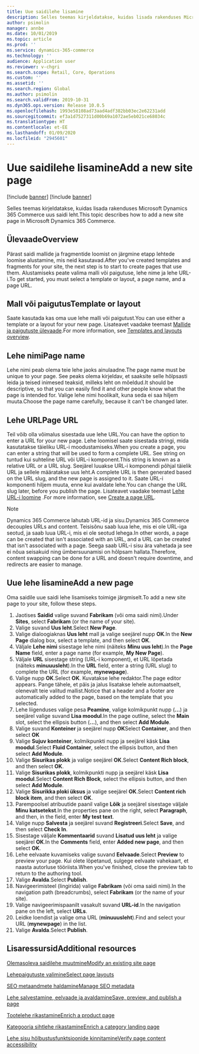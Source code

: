 ```yaml
---
title: Uue saidilehe lisamine
description: Selles teemas kirjeldatakse, kuidas lisada rakenduses Microsoft Dynamics 365 Commerce uus saidi leht.
author: psimolin
manager: annbe
ms.date: 10/01/2019
ms.topic: article
ms.prod: ''
ms.service: dynamics-365-commerce
ms.technology: ''
audience: Application user
ms.reviewer: v-chgri
ms.search.scope: Retail, Core, Operations
ms.custom: ''
ms.assetid: ''
ms.search.region: Global
ms.author: psimolin
ms.search.validFrom: 2019-10-31
ms.dyn365.ops.version: Release 10.0.5
ms.openlocfilehash: 1993e58108ad73aad4adf382bb03ec2e62231add
ms.sourcegitcommit: ef3a1d7527311d00b69a1072ae5eb021ce68034c
ms.translationtype: HT
ms.contentlocale: et-EE
ms.lasthandoff: 01/09/2020
ms.locfileid: "2945601"
---
```

# <a name="add-a-new-site-page"></a><span data-ttu-id="462ed-103">Uue saidilehe lisamine</span><span class="sxs-lookup"><span data-stu-id="462ed-103">Add a new site page</span></span>

[!include [banner](includes/preview-banner.md)]
[!include [banner](includes/banner.md)]

<span data-ttu-id="462ed-104">Selles teemas kirjeldatakse, kuidas lisada rakenduses Microsoft Dynamics 365 Commerce uus saidi leht.</span><span class="sxs-lookup"><span data-stu-id="462ed-104">This topic describes how to add a new site page in Microsoft Dynamics 365 Commerce.</span></span>

## <a name="overview"></a><span data-ttu-id="462ed-105">Ülevaade</span><span class="sxs-lookup"><span data-stu-id="462ed-105">Overview</span></span>

<span data-ttu-id="462ed-106">Pärast saidi mallide ja fragmentide loomist on järgmine etapp lehtede loomise alustamine, mis neid kasutavad.</span><span class="sxs-lookup"><span data-stu-id="462ed-106">After you've created templates and fragments for your site, the next step is to start to create pages that use them.</span></span> <span data-ttu-id="462ed-107">Alustamiseks peate valima malli või paigutuse, lehe nime ja lehe URL-i.</span><span class="sxs-lookup"><span data-stu-id="462ed-107">To get started, you must select a template or layout, a page name, and a page URL.</span></span>

## <a name="template-or-layout"></a><span data-ttu-id="462ed-108">Mall või paigutus</span><span class="sxs-lookup"><span data-stu-id="462ed-108">Template or layout</span></span>

<span data-ttu-id="462ed-109">Saate kasutada kas oma uue lehe malli või paigutust.</span><span class="sxs-lookup"><span data-stu-id="462ed-109">You can use either a template or a layout for your new page.</span></span> <span data-ttu-id="462ed-110">Lisateavet vaadake teemast [Mallide ja paigutuste ülevaade](templates-layouts-overview.md).</span><span class="sxs-lookup"><span data-stu-id="462ed-110">For more information, see [Templates and layouts overview](templates-layouts-overview.md).</span></span>

## <a name="page-name"></a><span data-ttu-id="462ed-111">Lehe nimi</span><span class="sxs-lookup"><span data-stu-id="462ed-111">Page name</span></span>

<span data-ttu-id="462ed-112">Lehe nimi peab olema teie lehe jaoks ainulaadne.</span><span class="sxs-lookup"><span data-stu-id="462ed-112">The page name must be unique to your page.</span></span> <span data-ttu-id="462ed-113">See peaks olema kirjeldav, et saaksite selle hõlpsasti leida ja teised inimesed teaksid, milleks leht on mõeldud.</span><span class="sxs-lookup"><span data-stu-id="462ed-113">It should be descriptive, so that you can easily find it and other people know what the page is intended for.</span></span> <span data-ttu-id="462ed-114">Valige lehe nimi hoolikalt, kuna seda ei saa hiljem muuta.</span><span class="sxs-lookup"><span data-stu-id="462ed-114">Choose the page name carefully, because it can't be changed later.</span></span>

## <a name="page-url"></a><span data-ttu-id="462ed-115">Lehe URL</span><span class="sxs-lookup"><span data-stu-id="462ed-115">Page URL</span></span>

<span data-ttu-id="462ed-116">Teil võib olla võimalus sisestada uue lehe URL.</span><span class="sxs-lookup"><span data-stu-id="462ed-116">You can have the option to enter a URL for your new page.</span></span> <span data-ttu-id="462ed-117">Lehe loomisel saate sisestada stringi, mida kasutatakse täieliku URL-i moodustamiseks.</span><span class="sxs-lookup"><span data-stu-id="462ed-117">When you create a page, you can enter a string that will be used to form a complete URL.</span></span> <span data-ttu-id="462ed-118">See string on tuntud kui suhteline URL või URL-i komponent.</span><span class="sxs-lookup"><span data-stu-id="462ed-118">This string is known as a relative URL or a URL slug.</span></span> <span data-ttu-id="462ed-119">Seejärel luuakse URL-i komponendi põhjal täielik URL ja sellele määratakse uus leht.</span><span class="sxs-lookup"><span data-stu-id="462ed-119">A complete URL is then generated based on the URL slug, and the new page is assigned to it.</span></span> <span data-ttu-id="462ed-120">Saate URL-i komponenti hiljem muuta, enne kui avaldate lehe.</span><span class="sxs-lookup"><span data-stu-id="462ed-120">You can change the URL slug later, before you publish the page.</span></span> <span data-ttu-id="462ed-121">Lisateavet vaadake teemast [Lehe URL-i loomine](create-page-URL.md) .</span><span class="sxs-lookup"><span data-stu-id="462ed-121">For more information, see [Create a page URL](create-page-URL.md).</span></span>

> [!NOTE]
> <span data-ttu-id="462ed-122">Dynamics 365 Commerce lahutab URL-id ja sisu.</span><span class="sxs-lookup"><span data-stu-id="462ed-122">Dynamics 365 Commerce decouples URLs and content.</span></span> <span data-ttu-id="462ed-123">Teisisõnu saab luua lehe, mis ei ole URL-iga seotud, ja saab luua URL-i, mis ei ole seotud lehega.</span><span class="sxs-lookup"><span data-stu-id="462ed-123">In other words, a page can be created that isn't associated with an URL, and a URL can be created that isn't associated with a page.</span></span> <span data-ttu-id="462ed-124">Seega saab URL-i sisu ära vahetada ja see ei nõua seisakuid ning ümbersuunamisi on hõlpsam hallata.</span><span class="sxs-lookup"><span data-stu-id="462ed-124">Therefore, content swapping can be done for a URL and doesn't require downtime, and redirects are easier to manage.</span></span>

## <a name="add-a-new-page"></a><span data-ttu-id="462ed-125">Uue lehe lisamine</span><span class="sxs-lookup"><span data-stu-id="462ed-125">Add a new page</span></span>

<span data-ttu-id="462ed-126">Oma saidile uue saidi lehe lisamiseks toimige järgmiselt.</span><span class="sxs-lookup"><span data-stu-id="462ed-126">To add a new site page to your site, follow these steps.</span></span>

1. <span data-ttu-id="462ed-127">Jaotises **Saidid** valige suvand **Fabrikam** (või oma saidi nimi).</span><span class="sxs-lookup"><span data-stu-id="462ed-127">Under **Sites**, select **Fabrikam** (or the name of your site).</span></span>
1. <span data-ttu-id="462ed-128">Valige suvand **Uus leht**.</span><span class="sxs-lookup"><span data-stu-id="462ed-128">Select **New Page**.</span></span>
1. <span data-ttu-id="462ed-129">Valige dialoogiaknas **Uus leht** mall ja valige seejärel nupp **OK**.</span><span class="sxs-lookup"><span data-stu-id="462ed-129">In the **New Page** dialog box, select a template, and then select **OK**.</span></span>
1. <span data-ttu-id="462ed-130">Väljale **Lehe nimi** sisestage lehe nimi (näiteks **Minu uus leht**).</span><span class="sxs-lookup"><span data-stu-id="462ed-130">In the **Page Name** field, enter a page name (for example, **My New Page**).</span></span>
1. <span data-ttu-id="462ed-131">Väljale **URL** sisestage string (URL-i komponent), et URL lõpetada (näiteks **minuuusleht**).</span><span class="sxs-lookup"><span data-stu-id="462ed-131">In the **URL** field, enter a string (URL slug) to complete the URL (for example, **mynewpage**).</span></span>
1. <span data-ttu-id="462ed-132">Valige nupp **OK**.</span><span class="sxs-lookup"><span data-stu-id="462ed-132">Select **OK**.</span></span> <span data-ttu-id="462ed-133">Kuvatakse lehe redaktor.</span><span class="sxs-lookup"><span data-stu-id="462ed-133">The page editor appears.</span></span> <span data-ttu-id="462ed-134">Pange tähele, et päis ja jalus lisatakse lehele automaatselt, olenevalt teie valitud mallist.</span><span class="sxs-lookup"><span data-stu-id="462ed-134">Notice that a header and a footer are automatically added to the page, based on the template that you selected.</span></span>
1. <span data-ttu-id="462ed-135">Lehe liigenduses valige pesa **Peamine**, valige kolmikpunkt nupp (**...**) ja seejärel valige suvand **Lisa moodul**.</span><span class="sxs-lookup"><span data-stu-id="462ed-135">In the page outline, select the **Main** slot, select the ellipsis button (**...**), and then select **Add Module**.</span></span>
1. <span data-ttu-id="462ed-136">Valige suvand **Konteiner** ja seejärel nupp **OK**</span><span class="sxs-lookup"><span data-stu-id="462ed-136">Select **Container**, and then select **OK**</span></span>
1. <span data-ttu-id="462ed-137">Valige **Sujuv konteiner**, kolmikpunkti nupp ja seejärel käsk **Lisa moodul**.</span><span class="sxs-lookup"><span data-stu-id="462ed-137">Select **Fluid Container**, select the ellipsis button, and then select **Add Module**.</span></span>
1. <span data-ttu-id="462ed-138">Valige **Sisurikas plokk** ja valige seejärel **OK**.</span><span class="sxs-lookup"><span data-stu-id="462ed-138">Select **Content Rich block**, and then select **OK**.</span></span>
1. <span data-ttu-id="462ed-139">Valige **Sisurikas plokk**, kolmikpunkti nupp ja seejärel käsk **Lisa moodul**.</span><span class="sxs-lookup"><span data-stu-id="462ed-139">Select **Content Rich Block**, select the ellipsis button, and then select **Add Module**.</span></span>
1. <span data-ttu-id="462ed-140">Valige **Sisurikka ploki üksus** ja valige seejärel **OK**.</span><span class="sxs-lookup"><span data-stu-id="462ed-140">Select **Content rich block item**, and then select **OK**.</span></span>
1. <span data-ttu-id="462ed-141">Parempoolsel atribuutide paanil valige **Lõik** ja seejärel sisestage väljale **Minu katsetekst**.</span><span class="sxs-lookup"><span data-stu-id="462ed-141">In the properties pane on the right, select **Paragraph**, and then, in the field, enter **My test text**.</span></span>
1. <span data-ttu-id="462ed-142">Valige nupp **Salvesta** ja seejärel suvand **Registreeri**.</span><span class="sxs-lookup"><span data-stu-id="462ed-142">Select **Save**, and then select **Check In**.</span></span>
1. <span data-ttu-id="462ed-143">Sisestage väljale **Kommentaarid** suvand **Lisatud uus leht** ja valige seejärel **OK**.</span><span class="sxs-lookup"><span data-stu-id="462ed-143">In the **Comments** field, enter **Added new page**, and then select **OK**.</span></span>
1. <span data-ttu-id="462ed-144">Lehe eelvaate kuvamiseks valige suvand **Eelvaade**.</span><span class="sxs-lookup"><span data-stu-id="462ed-144">Select **Preview** to preview your page.</span></span> <span data-ttu-id="462ed-145">Kui olete lõpetanud, sulgege eelvaate vahekaart, et naasta autorluse tööriista.</span><span class="sxs-lookup"><span data-stu-id="462ed-145">When you've finished, close the preview tab to return to the authoring tool.</span></span>
1. <span data-ttu-id="462ed-146">Valige **Avalda**.</span><span class="sxs-lookup"><span data-stu-id="462ed-146">Select **Publish**.</span></span>
1. <span data-ttu-id="462ed-147">Navigeerimisteel (lingirida) valige **Fabrikam** (või oma saidi nimi).</span><span class="sxs-lookup"><span data-stu-id="462ed-147">In the navigation path (breadcrumbs), select **Fabrikam** (or the name of your site).</span></span>
1. <span data-ttu-id="462ed-148">Valige navigeerimispaanilt vasakult suvand **URL-id**.</span><span class="sxs-lookup"><span data-stu-id="462ed-148">In the navigation pane on the left, select **URLs**.</span></span>
1. <span data-ttu-id="462ed-149">Leidke loendist ja valige oma URL (**minuuusleht**).</span><span class="sxs-lookup"><span data-stu-id="462ed-149">Find and select your URL (**mynewpage**) in the list.</span></span>
1. <span data-ttu-id="462ed-150">Valige **Avalda**.</span><span class="sxs-lookup"><span data-stu-id="462ed-150">Select **Publish**.</span></span>

## <a name="additional-resources"></a><span data-ttu-id="462ed-151">Lisaressursid</span><span class="sxs-lookup"><span data-stu-id="462ed-151">Additional resources</span></span>

[<span data-ttu-id="462ed-152">Olemasoleva saidilehe muutmine</span><span class="sxs-lookup"><span data-stu-id="462ed-152">Modify an existing site page</span></span>](modify-existing-page.md)

[<span data-ttu-id="462ed-153">Lehepaigutuste valimine</span><span class="sxs-lookup"><span data-stu-id="462ed-153">Select page layouts</span></span>](select-page-layouts.md)

[<span data-ttu-id="462ed-154">SEO metaandmete haldamine</span><span class="sxs-lookup"><span data-stu-id="462ed-154">Manage SEO metadata</span></span>](manage-seo-metadata.md)

[<span data-ttu-id="462ed-155">Lehe salvestamine, eelvaade ja avaldamine</span><span class="sxs-lookup"><span data-stu-id="462ed-155">Save, preview, and publish a page</span></span>](save-preview-publish-page.md)

[<span data-ttu-id="462ed-156">Tootelehe rikastamine</span><span class="sxs-lookup"><span data-stu-id="462ed-156">Enrich a product page</span></span>](enrich-product-page.md)

[<span data-ttu-id="462ed-157">Kategooria sihtlehe rikastamine</span><span class="sxs-lookup"><span data-stu-id="462ed-157">Enrich a category landing page</span></span>](enrich-category-page.md)

[<span data-ttu-id="462ed-158">Lehe sisu hõlbustusfunktsioonide kinnitamine</span><span class="sxs-lookup"><span data-stu-id="462ed-158">Verify page content accessibility</span></span>](verify-accessibility.md)
